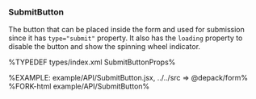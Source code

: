 ### **SubmitButton**

The button that can be placed inside the form and used for submission since it has `type="submit"` property. It also has the `loading` property to disable the button and show the spinning wheel indicator.

%TYPEDEF types/index.xml SubmitButtonProps%

%EXAMPLE: example/API/SubmitButton.jsx, ../../src => @depack/form%
%FORK-html example/API/SubmitButton%
